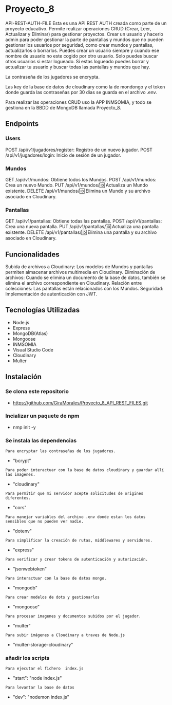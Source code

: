 # Proyecto_8

API-REST-AUTH-FILE
Esta es una API REST AUTH creada como parte de un proyecto educativo.
Permite realizar operaciones CRUD (Crear, Leer, Actualizar y Eliminar) para gestionar proyectos.
Crear un usuario y hacerlo admin para poder gestionar la parte de pantallas y mundos que no pueden gestionar los usuarios por seguridad, como crear mundos y pantallas, actualizarlos o borrarlos.
Puedes crear un usuario siempre y cuando ese nombre de usuario no este cogido por otro usuario.
Solo puedes buscar otros usuarios si estar logueado.
Si estas logueado puedes borrar y actualizar tu usuario y buscar todas las pantallas y mundos que hay.

La contraseña de los jugadores se encrypta.

Las key de la base de datos de cloudinary como la de mondongo y el token donde guarda las contraseñas por 30 dias se guarda en el archivo .env.

Para realizar las operaciones CRUD uso la APP INMSOMIA, y todo se gestiona en la BBDD de MongoDB llamada Proyecto_8.

## Endpoints

### Users

POST /api/v1/jugadores/register: Registro de un nuevo jugador.
POST /api/v1/jugadores/login: Inicio de sesión de un jugador.

### Mundos

GET /api/v1/mundos: Obtiene todos los Mundos.
POST /api/v1/mundos: Crea un nuevo Mundo.
PUT /api/v1/mundos/:id: Actualiza un Mundo existente.
DELETE /api/v1/mundos/:id: Elimina un Mundo y su archivo asociado en Cloudinary.

### Pantallas

GET /api/v1/pantallas: Obtiene todas las pantallas.
POST /api/v1/pantallas: Crea una nueva pantalla.
PUT /api/v1/pantallas/:id: Actualiza una pantalla existente.
DELETE /api/v1/pantallas/:id: Elimina una pantalla y su archivo asociado en Cloudinary.

## Funcionalidades

Subida de archivos a Cloudinary: Los modelos de Mundos y pantallas permiten almacenar archivos multimedia en Cloudinary.
Eliminación de archivos: Cuando se elimina un documento de la base de datos, también se elimina el archivo correspondiente en Cloudinary.
Relación entre colecciones: Las pantallas están relacionados con los Mundos.
Seguridad: Implementación de autenticación con JWT.

## Tecnologías Utilizadas

- Node.js
- Express
- MongoDB(Atlas)
- Mongoose
- INMSOMIA
- Visual Studio Code
- Cloudinary
- Multer

## Instalación

### Se clona este repositorio

- https://github.com/GiraMorales/Proyecto_8_API_REST_FILES.git

### Incializar un paquete de npm

- nmp init -y

### Se instala las dependencias

`Para encryptar las contraseñas de los jugadores.`

- "bcrypt"

`Para poder interactuar con la base de datos cloudinary y guardar allí las imagenes.`

- "cloudinary"

`Para permitir que mi servidor acepte solicitudes de origines diferentes.`

- "cors"

`Para manejar variables del archivo .env donde estan los datos sensibles que no pueden ver nadie.`

- "dotenv"

`Para simplificar la creación de rutas, middlewares y servidores.`

- "express"

`Para verificar y crear tokens de autenticación y autorización.`

- "jsonwebtoken"

`Para interactuar con la base de datos mongo.`

- "mongodb"

`Para crear modelos de dots y gestionarlos`

- "mongoose"

`Para procesar imagenes y documentos subidos por el jugador.`

- "multer"

`Para subir imágenes a Cloudinary a traves de Node.js`

- "multer-storage-cloudinary"

### añadir los scripts

`Para ejecutar el fichero  index.js`

- "start": "node index.js"

`Para levantar la base de datos`

- "dev": "nodemon index.js"
